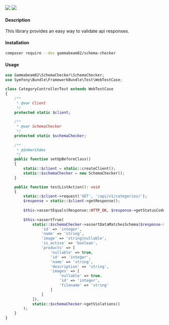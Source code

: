 ![](https://img.shields.io/github/license/gammabeam82/schema-checker.svg) ![](https://img.shields.io/github/release/gammabeam82/schema-checker.svg)
#### Description
This library provides an easy way to validate api responses.

#### Installation
```bash
composer require --dev gammabeam82/schema-checker
```

#### Usage
```php
use Gammabeam82\SchemaChecker\SchemaChecker;
use Symfony\Bundle\FrameworkBundle\Test\WebTestCase;

class CategoryControllerTest extends WebTestCase
{
    /**
     * @var Client
     */
    protected static $client;
    
    /**
     * @var SchemaChecker
     */
    protected static $schemaChecker;
    
    /**
     * @inheritdoc
     */
    public function setUpBeforeClass()
    {
        static::$client = static::createClient();
        static::$schemaChecker = new SchemaChecker();
    }

    public function testListAction(): void
    {
        static::$client->request('GET', '/api/v1/categories/');
        $response = static::$client->getResponse();
        
        $this->assertEquals(Response::HTTP_OK, $response->getStatusCode());
        
        $this->assertTrue(
            static::$schemaChecker->assertDataMatchesSchema($response->getContent(), [
                'id' => 'integer',
                'name' => 'string',
                'image' => 'string|nullable',
                'is_active' => 'boolean',
                'products' => [
                    'nullable' => true,
                    'id' => 'integer',
                    'name' => 'string',
                    'description' => 'string',
                    'images' => [
                        'nullable' => true,
                        'id' => 'integer',
                        'filename' => 'string'
                    ]
                ]
            ]),
            static::$schemaChecker->getViolations()
        );
    }
}
```
